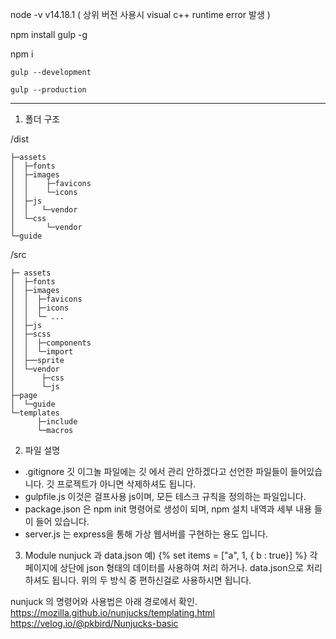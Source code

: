node -v
v14.18.1  ( 상위 버전 사용시 visual c++ runtime error 발생 )

npm install gulp -g

npm i

```
gulp --development
```
```
gulp --production
```
------------------------------

1. 폴더 구조

/dist
```
├─assets
│  ├─fonts
│  ├─images
│  │    ├─favicons
│  │    └─icons
│  ├─js
│  │   └─vendor
│  └─css
│       └─vendor
└─guide
```
/src
```
├─ assets
│  ├─fonts
│  ├─images
│  │  ├─favicons
│  │  ├─icons
│  │  └─ ...
│  ├─js
│  ├─scss
│  │  ├─components
│  │  └─import
│  ├──sprite
│  └─vendor
│      ├─css
│      └─js
├─page
│  └─guide
└─templates
      ├─include
      └─macros
```

2. 파일 설명
- .gitignore 깃 이그놀 파일에는 깃 에서 관리 안하겠다고 선언한 파일들이 들어있습니다.
깃 프로젝트가 아니면 삭제하셔도 됩니다.
- gulpfile.js 이것은 걸프사용 js이며, 모든 테스크 규칙을 정의하는 파일입니다.
- package.json 은 npm init 명령어로 생성이 되며, npm 설치 내역과 세부 내용
들이 들어 있습니다.
- server.js 는 express을 통해 가상 웹서버를 구현하는 용도 입니다.

3. Module nunjuck 과 data.json
예) {% set items = ["a", 1, { b : true}] %}
각 페이지에 상단에 json 형태의 데이터를 사용하여 처리 하거나.
data.json으로 처리 하셔도 됩니다.
위의 두 방식 중 편하신걸로 사용하시면 됩니다.

nunjuck 의 명령어와 사용법은 아래 경로에서 확인.
https://mozilla.github.io/nunjucks/templating.html
https://velog.io/@pkbird/Nunjucks-basic
